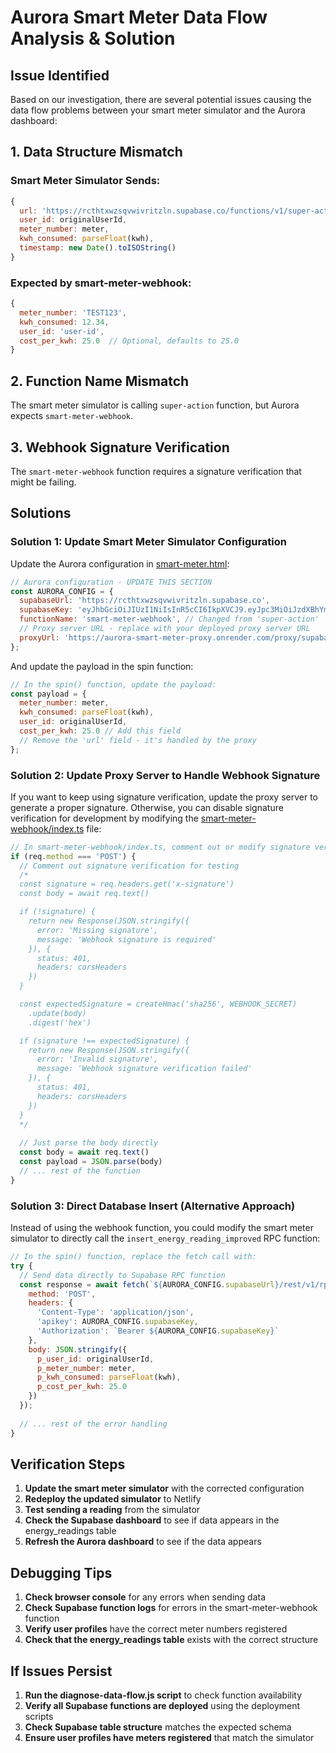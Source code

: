 # Aurora Smart Meter Data Flow Analysis & Solution

## Issue Identified

Based on our investigation, there are several potential issues causing the data flow problems between your smart meter simulator and the Aurora dashboard:

## 1. Data Structure Mismatch

### Smart Meter Simulator Sends:
```javascript
{
  url: 'https://rcthtxwzsqvwivritzln.supabase.co/functions/v1/super-action',
  user_id: originalUserId,
  meter_number: meter,
  kwh_consumed: parseFloat(kwh),
  timestamp: new Date().toISOString()
}
```

### Expected by smart-meter-webhook:
```javascript
{
  meter_number: 'TEST123',
  kwh_consumed: 12.34,
  user_id: 'user-id',
  cost_per_kwh: 25.0  // Optional, defaults to 25.0
}
```

## 2. Function Name Mismatch

The smart meter simulator is calling `super-action` function, but Aurora expects `smart-meter-webhook`.

## 3. Webhook Signature Verification

The `smart-meter-webhook` function requires a signature verification that might be failing.

## Solutions

### Solution 1: Update Smart Meter Simulator Configuration

Update the Aurora configuration in [smart-meter.html](file:///e:/Main/Projects/internal/Aurora/aurora-energy-flow/simulator/smart-meter.html):

```javascript
// Aurora configuration - UPDATE THIS SECTION
const AURORA_CONFIG = {
  supabaseUrl: 'https://rcthtxwzsqvwivritzln.supabase.co',
  supabaseKey: 'eyJhbGciOiJIUzI1NiIsInR5cCI6IkpXVCJ9.eyJpc3MiOiJzdXBhYmFzZSIsInJlZiI6InJjdGh0eHd6c3F2d2l2cml0emxuIiwicm9sZSI6ImFub24iLCJpYXQiOjE3NTI2NzM2MjAsImV4cCI6MjA2ODI0OTYyMH0._bSOH4oY3Ug1l-NY7OPnXQr4Mt5mD7WgugNKjlwWAkM',
  functionName: 'smart-meter-webhook', // Changed from 'super-action'
  // Proxy server URL - replace with your deployed proxy server URL
  proxyUrl: 'https://aurora-smart-meter-proxy.onrender.com/proxy/supabase-function'
};
```

And update the payload in the spin function:

```javascript
// In the spin() function, update the payload:
const payload = {
  meter_number: meter,
  kwh_consumed: parseFloat(kwh),
  user_id: originalUserId,
  cost_per_kwh: 25.0 // Add this field
  // Remove the 'url' field - it's handled by the proxy
};
```

### Solution 2: Update Proxy Server to Handle Webhook Signature

If you want to keep using signature verification, update the proxy server to generate a proper signature. Otherwise, you can disable signature verification for development by modifying the [smart-meter-webhook/index.ts](file:///e:/Main/Projects/internal/Aurora/aurora-energy-flow/supabase/functions/smart-meter-webhook/index.ts) file:

```javascript
// In smart-meter-webhook/index.ts, comment out or modify signature verification:
if (req.method === 'POST') {
  // Comment out signature verification for testing
  /*
  const signature = req.headers.get('x-signature')
  const body = await req.text()

  if (!signature) {
    return new Response(JSON.stringify({
      error: 'Missing signature',
      message: 'Webhook signature is required'
    }), {
      status: 401,
      headers: corsHeaders
    })
  }

  const expectedSignature = createHmac('sha256', WEBHOOK_SECRET)
    .update(body)
    .digest('hex')

  if (signature !== expectedSignature) {
    return new Response(JSON.stringify({
      error: 'Invalid signature',
      message: 'Webhook signature verification failed'
    }), {
      status: 401,
      headers: corsHeaders
    })
  }
  */
  
  // Just parse the body directly
  const body = await req.text()
  const payload = JSON.parse(body)
  // ... rest of the function
}
```

### Solution 3: Direct Database Insert (Alternative Approach)

Instead of using the webhook function, you could modify the smart meter simulator to directly call the `insert_energy_reading_improved` RPC function:

```javascript
// In the spin() function, replace the fetch call with:
try {
  // Send data directly to Supabase RPC function
  const response = await fetch(`${AURORA_CONFIG.supabaseUrl}/rest/v1/rpc/insert_energy_reading_improved`, {
    method: 'POST',
    headers: {
      'Content-Type': 'application/json',
      'apikey': AURORA_CONFIG.supabaseKey,
      'Authorization': `Bearer ${AURORA_CONFIG.supabaseKey}`
    },
    body: JSON.stringify({
      p_user_id: originalUserId,
      p_meter_number: meter,
      p_kwh_consumed: parseFloat(kwh),
      p_cost_per_kwh: 25.0
    })
  });
  
  // ... rest of the error handling
}
```

## Verification Steps

1. **Update the smart meter simulator** with the corrected configuration
2. **Redeploy the updated simulator** to Netlify
3. **Test sending a reading** from the simulator
4. **Check the Supabase dashboard** to see if data appears in the energy_readings table
5. **Refresh the Aurora dashboard** to see if the data appears

## Debugging Tips

1. **Check browser console** for any errors when sending data
2. **Check Supabase function logs** for errors in the smart-meter-webhook function
3. **Verify user profiles** have the correct meter numbers registered
4. **Check that the energy_readings table** exists with the correct structure

## If Issues Persist

1. **Run the diagnose-data-flow.js script** to check function availability
2. **Verify all Supabase functions are deployed** using the deployment scripts
3. **Check Supabase table structure** matches the expected schema
4. **Ensure user profiles have meters registered** that match the simulator